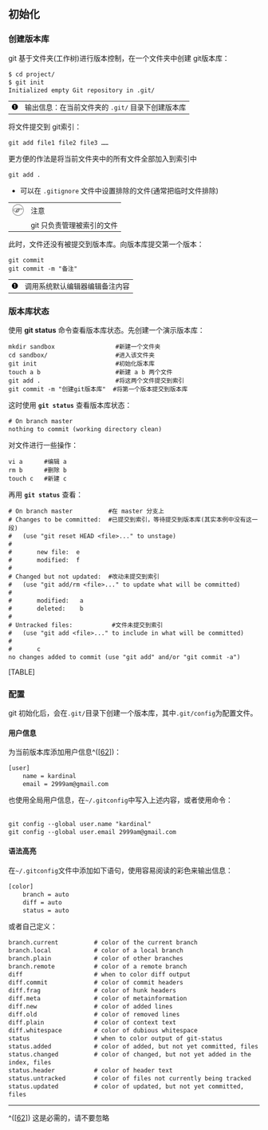 ## 初始化

### 创建版本库

git 基于文件夹(工作树)进行版本控制，在一个文件夹中创建 git版本库：

```shell
$ cd project/  
$ git init   
Initialized empty Git repository in .git/   
```

|                                            |                                                   |
|:-------------------------------------------|:--------------------------------------------------|
| [![1](images/callouts/1.png)](#git-init-1) | 输出信息：在当前文件夹的 `.git/` 目录下创建版本库 |

将文件提交到 git索引：

```shell
git add file1 file2 file3 ……  
```

更方便的作法是将当前文件夹中的所有文件全部加入到索引中

```shell
git add .  
```

- 可以在 `.gitignore` 文件中设置排除的文件(通常把临时文件排除)

|                              |                            |
|:----------------------------:|:---------------------------|
| ![\[注意\]](images/note.png) | 注意                       |
|                              | git 只负责管理被索引的文件 |

此时，文件还没有被提交到版本库。向版本库提交第一个版本：

```shell
git commit
git commit -m "备注"  
```

|                                            |                                |
|:-------------------------------------------|:-------------------------------|
| [![1](images/callouts/1.png)](#git-init-2) | 调用系统默认编辑器编辑备注内容 |

### 版本库状态

使用 **git status** 命令查看版本库状态。先创建一个演示版本库：

```shell
mkdir sandbox                 #新建一个文件夹
cd sandbox/                   #进入该文件夹
git init                      #初始化版本库
touch a b                     #新建 a b 两个文件
git add .                     #将这两个文件提交到索引
git commit -m "创建git版本库"  #将第一个版本提交到版本库   
```

这时使用 **`git status`** 查看版本库状态：

```shell
# On branch master
nothing to commit (working directory clean)    
```

对文件进行一些操作：

```shell
vi a      #编辑 a
rm b      #删除 b
touch c   #新建 c 
```

再用 **`git status`** 查看：

```shell
# On branch master          #在 master 分支上
# Changes to be committed:  #已提交到索引，等待提交到版本库(其实本例中没有这一段)
#   (use "git reset HEAD <file>..." to unstage)
#
#       new file:  e 
#       modified:  f 
#
# Changed but not updated:  #改动未提交到索引
#   (use "git add/rm <file>..." to update what will be committed)
#
#       modified:   a
#       deleted:    b
#
# Untracked files:           #文件未提交到索引
#   (use "git add <file>..." to include in what will be committed)
#
#       c
no changes added to commit (use "git add" and/or "git commit -a")    
```

[TABLE]

### 配置

git
初始化后，会在`.git/`目录下创建一个版本库，其中`.git/config`为配置文件。

#### 用户信息

为当前版本库添加用户信息^(\[[62](#ftn.id3133428)\])：

```shell
[user]
    name = kardinal
    email = 2999am@gmail.com  
```

也使用全局用户信息，在`~/.gitconfig`中写入上述内容，或者使用命令：

```shell

git config --global user.name "kardinal"
git config --global user.email 2999am@gmail.com  
```

#### 语法高亮

在`~/.gitconfig`文件中添加如下语句，使用容易阅读的彩色来输出信息：

```shell
[color]
    branch = auto
    diff = auto
    status = auto    
```

或者自己定义：

```shell
branch.current          # color of the current branch
branch.local            # color of a local branch
branch.plain            # color of other branches
branch.remote           # color of a remote branch
diff                    # when to color diff output
diff.commit             # color of commit headers
diff.frag               # color of hunk headers
diff.meta               # color of metainformation
diff.new                # color of added lines
diff.old                # color of removed lines
diff.plain              # color of context text
diff.whitespace         # color of dubious whitespace
status                  # when to color output of git-status
status.added            # color of added, but not yet committed, files
status.changed          # color of changed, but not yet added in the index, files
status.header           # color of header text
status.untracked        # color of files not currently being tracked
status.updated          # color of updated, but not yet committed, files    
```

---

^(\[[62](#id3133428)\]) 这是必需的，请不要忽略
